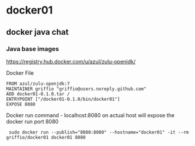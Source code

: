 # docker01
## docker java chat

### Java base images

https://registry.hub.docker.com/u/azul/zulu-openjdk/

Docker File
~~~
FROM azul/zulu-openjdk:7
MAINTAINER griffio "griffio@users.noreply.github.com"
ADD docker01-0.1.0.tar /
ENTRYPOINT ["/docker01-0.1.0/bin/docker01"]
EXPOSE 8080
~~~

Docker run command - localhost:8080 on actual host will expose the docker run port 8080
~~~
 sudo docker run --publish="8080:8080" --hostname="docker01" -it --rm griffio/docker01 docker01 8080
~~~
